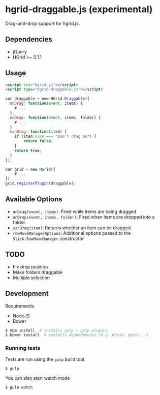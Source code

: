 # hgrid-draggable.js (experimental)

Drag-and-drop support for hgrid.js.

## Dependencies

- jQuery
- HGrid >= 0.1.1

## Usage 

```html
<script src="hgrid.js"></script>
<script type="hgrid-draggable.js"></script>
```

```js
var draggable = new HGrid.Draggable({
  onDrag: function(event, items) {
    # ... 
  },
  onDrop: function(event, items, folder) {
    # ...
  }
  canDrag: function(item) {
    if (item.name === "Don't drag me") {
        return false;
    }
    return true;
  }
});

var grid = new HGrid({
    # ...
})
grid.registerPlugin(draggable);

```


## Available Options

- `onDrag(event, items)`: Fired while items are being dragged
- `onDrop(event, items, folder)`: Fired when items are dropped into a folder.
- `canDrag(item)`: Returns whether an item can be dragged.
- `rowMoveManagerOptions`: Additional options passed to the `Slick.RowMoveManager` constructor


## TODO

- Fix drop position
- Make folders draggable
- Multiple selection


## Development

Requirements

- NodeJS
- Bower

```sh
$ npm install  # installs gulp + gulp plugins
$ bower install  # installs dependencies (e.g. HGrid, qUnit...)
```


### Running tests

Tests are run using the `gulp` build tool.

```sh
$ gulp
```

You can also start watch mode

```sh
$ gulp watch
```


